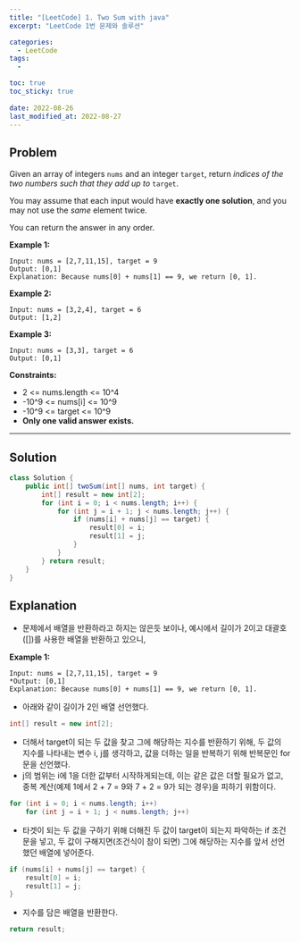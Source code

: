 ```yaml
---
title: "[LeetCode] 1. Two Sum with java"
excerpt: "LeetCode 1번 문제와 솔루션"

categories:
  - LeetCode
tags:
  - 

toc: true
toc_sticky: true
 
date: 2022-08-26
last_modified_at: 2022-08-27
---
```

## **Problem**
Given an array of integers `nums` and an integer `target`, return *indices of the two numbers such that they add up to* `target`.

You may assume that each input would have **exactly one solution**, and you may not use the *same* element twice.

You can return the answer in any order.

**Example 1:**
```
Input: nums = [2,7,11,15], target = 9
Output: [0,1]
Explanation: Because nums[0] + nums[1] == 9, we return [0, 1].
```
**Example 2:**
```
Input: nums = [3,2,4], target = 6
Output: [1,2]
```
**Example 3:**
```
Input: nums = [3,3], target = 6
Output: [0,1]
```
**Constraints:**
- 2 <= nums.length <= 10^4
- -10^9 <= nums[i] <= 10^9
- -10^9 <= target <= 10^9
- **Only one valid answer exists.**<br>

---
## **Solution**
```java
class Solution {
    public int[] twoSum(int[] nums, int target) {
        int[] result = new int[2];
        for (int i = 0; i < nums.length; i++) {
            for (int j = i + 1; j < nums.length; j++) {
                if (nums[i] + nums[j] == target) {
                    result[0] = i;
                    result[1] = j;
                }
            }
        } return result;
    }
}
```
## **Explanation**
- 문제에서 배열을 반환하라고 하지는 않은듯 보이나, 예시에서 길이가 2이고 대괄호([])를 사용한 배열을 반환하고 있으니,

**Example 1:**
```
Input: nums = [2,7,11,15], target = 9
*Output: [0,1]
Explanation: Because nums[0] + nums[1] == 9, we return [0, 1].
```
- 아래와 같이 길이가 2인 배열 선언했다.
```java
int[] result = new int[2];
```
- 더해서 target이 되는 두 값을 찾고 그에 해당하는 지수를 반환하기 위해, 두 값의 지수를 나타내는 변수 i, j를 생각하고, 값을 더하는 일을 반복하기 위해 반복문인 for문을 선언했다.
- j의 범위는 i에 1을 더한 값부터 시작하게되는데, 이는 같은 값은 더할 필요가 없고, 중복 계산(예제 1에서 2 + 7 = 9와 7 + 2 = 9가 되는 경우)을 피하기 위함이다.
```java
for (int i = 0; i < nums.length; i++)
    for (int j = i + 1; j < nums.length; j++)
```
- 타겟이 되는 두 값을 구하기 위해 더해진 두 값이 target이 되는지 파악하는 if 조건문을 넣고, 두 값이 구해지면(조건식이 참이 되면) 그에 해당하는 지수를 앞서 선언했던 배열에 넣어준다.
```java
if (nums[i] + nums[j] == target) {
    result[0] = i;
    result[1] = j;
}
```
- 지수를 담은 배열을 반환한다.
```java
return result;
```